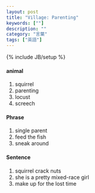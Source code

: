 ```yaml
---
layout: post
title: "Village: Parenting"
keywords: [""]
description: ""
category: "言葉"
tags: ["英語"]
---
```

{% include JB/setup %}

#### animal
1. squirrel
2. parenting
3. locust
4. screech

#### Phrase
1. single parent
2. feed the fish
3. sneak around

#### Sentence
1. squirrel crack nuts
2. she is a pretty mixed-race girl
3. make up for the lost time





